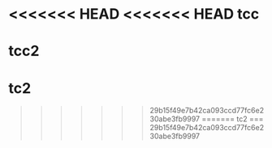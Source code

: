 <<<<<<< HEAD
<<<<<<< HEAD
tcc
===

tcc2
=======
tc2
===
>>>>>>> 29b15f49e7b42ca093ccd77fc6e230abe3fb9997
=======
tc2
===
>>>>>>> 29b15f49e7b42ca093ccd77fc6e230abe3fb9997
